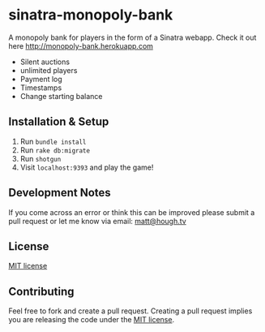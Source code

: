 # sinatra-monopoly-bank
A monopoly bank for players in the form of a Sinatra webapp. Check it out here http://monopoly-bank.herokuapp.com



* Silent auctions
* unlimited players
* Payment log
* Timestamps
* Change starting balance

## Installation & Setup
1. Run `bundle install`
2. Run `rake db:migrate`
3. Run `shotgun`
4. Visit `localhost:9393` and play the game!

## Development Notes
If you come across an error or think this can be improved please submit a pull request or let me know via email: matt@hough.tv

## License
[MIT license](https://github.com/r-spacex/mission-control/blob/master/LICENSE)

## Contributing
Feel free to fork and create a pull request. Creating a pull request implies you are releasing the code under the [MIT license](https://github.com/r-spacex/mission-control/blob/master/LICENSE).